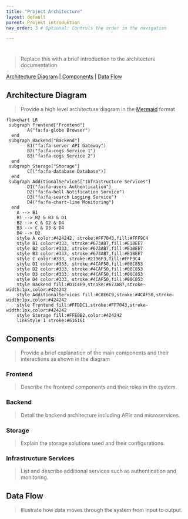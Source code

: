 ```yaml
---
title: "Project Architecture"
layout: default
parent: Projekt introduktion 
nav_order: 3 # Optional: Controls the order in the navigation

---
```



# 

> Replace this with a brief introduction to the architecture documentation


[Architecture Diagram](#architecture-diagram) | [Components](#components) | [Data Flow](#data-flow) 


## Architecture Diagram
> Provide a high level architecture diagram in the [Mermaid](https://mermaid.js.org/intro/getting-started.html) format

```mermaid
flowchart LR
 subgraph Frontend["Frontend"]
        A("fa:fa-globe Browser")
  end
 subgraph Backend["Backend"]
        B1("fa:fa-server API Gateway")
        B2("fa:fa-cogs Service 1")
        B3("fa:fa-cogs Service 2")
  end
 subgraph Storage["Storage"]
        C[("fa:fa-database Database")]
  end
 subgraph AdditionalServices["Infrastructure Services"]
        D1("fa:fa-users Authentication")
        D2("fa:fa-bell Notification Service")
        D3("fa:fa-search Logging Service")
        D4("fa:fa-chart-line Monitoring")
  end
    A --> B1
    B1 --> B2 & B3 & D1
    B2 --> C & D2 & D4
    B3 --> C & D3 & D4
    D4 --> D2
    style A color:#424242, stroke:#FF7043,fill:#FFF9C4
    style B1 color:#333, stroke:#673AB7,fill:#E1BEE7
    style B2 color:#333, stroke:#673AB7,fill:#E1BEE7
    style B3 color:#333, stroke:#673AB7,fill:#E1BEE7
    style C color:#333, stroke:#2196F3,fill:#FFF9C4
    style D1 color:#333, stroke:#4CAF50,fill:#00C853
    style D2 color:#333, stroke:#4CAF50,fill:#00C853
    style D3 color:#333, stroke:#4CAF50,fill:#00C853
    style D4 color:#333, stroke:#4CAF50,fill:#00C853
    style Backend fill:#D1C4E9,stroke:#673AB7,stroke-width:1px,color:#424242
    style AdditionalServices fill:#C8E6C9,stroke:#4CAF50,stroke-width:1px,color:#424242
    style Frontend fill:#FFDDC1,stroke:#FF7043,stroke-width:1px,color:#424242
    style Storage fill:#FFE0B2,color:#424242
    linkStyle 1 stroke:#616161
```

## Components
> Provide a brief explanation of the main components and their interactions as shown in the diagram <bove>

### Frontend

> Describe the frontend components and their roles in the system.

### Backend

> Detail the backend architecture including APIs and microservices.

### Storage

> Explain the storage solutions used and their configurations.

### Infrastructure Services

> List and describe additional services such as authentication and monitoring.

## Data Flow

> Illustrate how data moves through the system from input to output.